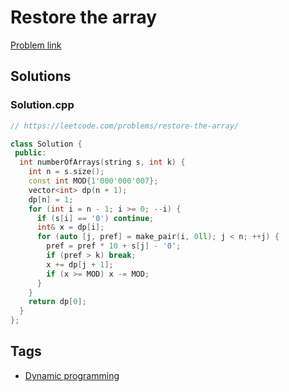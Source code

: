 # Restore the array

[Problem link](https://leetcode.com/problems/restore-the-array/)

## Solutions


### Solution.cpp
```cpp
// https://leetcode.com/problems/restore-the-array/

class Solution {
 public:
  int numberOfArrays(string s, int k) {
    int n = s.size();
    const int MOD{1'000'000'007};
    vector<int> dp(n + 1);
    dp[n] = 1;
    for (int i = n - 1; i >= 0; --i) {
      if (s[i] == '0') continue;
      int& x = dp[i];
      for (auto [j, pref] = make_pair(i, 0ll); j < n; ++j) {
        pref = pref * 10 + s[j] - '0';
        if (pref > k) break;
        x += dp[j + 1];
        if (x >= MOD) x -= MOD;
      }
    }
    return dp[0];
  }
};
```
## Tags

* [Dynamic programming](/Collections/dynamic-programming.md#dynamic-programming)
